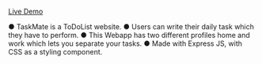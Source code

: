 [Live Demo](https://todolist-0arm.onrender.com)

● TaskMate is a ToDoList website.
● Users can write their daily task which they have to perform.
● This Webapp has two different profiles home and work which lets you separate your tasks.
● Made with Express JS, with CSS as a styling component.
